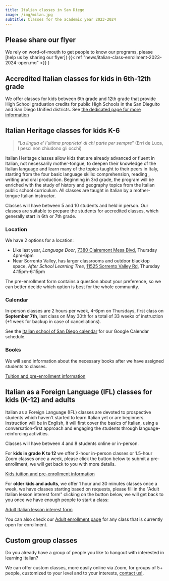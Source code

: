 ```yaml
---
title: Italian classes in San Diego
image: /img/milan.jpg
subtitle: Classes for the academic year 2023-2024
---
```


## Please share our flyer

We rely on word-of-mouth to get people to know our programs, please [help us by sharing our flyer]( {{< ref "news/italian-class-enrollment-2023-2024-open.md" >}} )

## Accredited Italian classes for kids in 6th-12th grade

We offer classes for kids between 6th grade and 12th grade that provide High School graduation credits for public High Schools in the San Dieguito and San Diego Unified districts. See [the dedicated page for more information](/accredited-classes)

## Italian Heritage classes for kids K-6

> “*La lingua e' l'ultima proprieta' di chi parte per sempre*”
(Erri de Luca, I pesci non chiudono gli occhi)

Italian Heritage classes allow kids that are already advanced or fluent in Italian, not necessarily mother-tongue, to deepen their knowledge of the
Italian language and learn many of the topics taught to their peers in Italy, starting from the four basic language skills: comprehension, reading , writing and oral production. Beginning in 3rd grade, the program will be enriched with the study of history and geography topics from the Italian public school curriculum. All classes are taught in Italian by a mother-tongue Italian instructor.

Classes will have between 5 and 10 students and held in person.
Our classes are suitable to prepare the students for accredited classes, which generally start in 6th or 7th grade.

### Location

We have 2 options for a location:

* Like last year, *Language Door*, [7380 Clairemont Mesa Blvd](https://goo.gl/maps/hoEvemZb1qsharaK7), Thursday 4pm-6pm
* Near Sorrento Valley, has larger classrooms and outdoor blacktop space, *After School Learning Tree*, [11525 Sorrento Valley Rd](https://goo.gl/maps/y2M724uWRS7o3gwZ6), Thursday 4:15pm-6:15pm

The pre-enrollment form contains a question about your preference, so we can better decide which option is best for the whole community.

### Calendar

In-person classes are 2 hours per week, 4-6pm on Thursdays, first class on **September 7th**,
last class on May 30th for a total of 33 weeks of instruction (+1 week for backup in case of cancellations).

See the [Italian school of San Diego calendar](/calendar) for our Google Calendar schedule.

### Books

We will send information about the necessary books after we have assigned students to classes.

<div class="tc">
<a href="/enroll" class="btn raise">Tuition and pre-enrollment information</a>
</div>

## Italian as a Foreign Language (IFL) classes for kids (K-12) and adults

Italian as a Foreign Language (IFL) classes are devoted to prospective students which haven't started to learn Italian yet or are beginners.
Instruction will be in English, it will first cover the basics of Italian, using a conversation-first approach and engaging the students through language-reinforcing activities.

Classes will have between 4 and 8 students online or in-person.

For **kids in grade K to 12** we offer 2-hour in-person classes or 1.5-hour Zoom classes once a week,
please click the button below to submit a pre-enrollment, we will get back to you with more details.

<div class="tc">
<a href="/enroll" class="btn raise">Kids tuition and pre-enrollment information</a>
</div>

For **older kids and adults**, we offer 1 hour and 30 minutes classes once a week, we have classes starting
based on requests, please fill in the "Adult Italian lesson interest form" clicking on the button below,
we will get back to you once we have enough people to start a class:

<div class="tc">
<a href="https://forms.gle/LHR7Htpeb3mQzV838" class="btn raise">Adult Italian lesson interest form</a>
</div>

You can also check our [Adult enrollment page](https://www.italianschoolsd.com/enroll-adults/) for any class that is currently open for enrollment.

## Custom group classes

Do you already have a group of people you like to hangout with interested in learning Italian?

We can offer custom classes, more easily online via Zoom, for groups of 5+ people, customized
to your level and to your interests, [contact us!](/contact).
